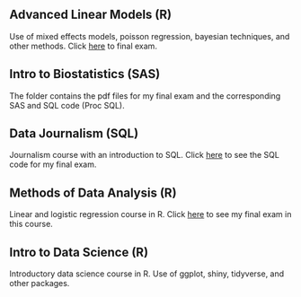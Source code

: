 ## Advanced Linear Models (R) ##
Use of mixed effects models, poisson regression, bayesian techniques, and other methods. Click [here](https://github.com/tedhenson3/UNC-Statistics-Courses/blob/master/Advanced%20Linear%20Models/Final/Ted%20Henson%20STOR%20590%20Final.pdf) to final exam.

## Intro to Biostatistics (SAS) ##
The folder contains the pdf files for my final exam and the corresponding SAS and SQL code (Proc SQL).

## Data Journalism (SQL) ##
Journalism course with an introduction to SQL. Click [here](https://github.com/tedhenson3/UNC-Statistics-Courses/blob/master/Data%20Journalism/Final%20Exam%20Take%20Home.sql) to see the SQL code for my final exam.

## Methods of Data Analysis (R) ##
Linear and logistic regression course in R. Click [here](https://htmlpreview.github.io/?https://github.com/tedhenson3/UNC-Statistics-Courses/blob/master/Methods%20of%20Data%20Analysis/Final_Exam.html) to see my final exam in this course.

## Intro to Data Science (R) ##
Introductory data science course in R. Use of ggplot, shiny, tidyverse, and other packages.


